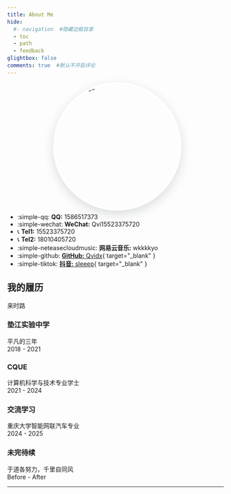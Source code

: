 ```yaml
---
title: About Me
hide:
  #- navigation  #隐藏边框目录
  - toc
  - path
  - feedback
glightbox: false
comments: true  #默认不开启评论
---
```


<div class="flip-container">
<div class="image-container">
    <img src="https://avatars.githubusercontent.com/u/155136161?s=400&u=c443d94617f3997d385efdf2231740294d9eafbf&v=4" alt="Back Image">
    <img src="./docs\images\照骗.JPG" alt="Front Image">
</div>
</div>
<style>
    .flip-container {
    position: relative;
    width: 290px;
    height: 290px;
    margin: 10px auto;
    display: flex;
    align-items: flex-start;
    /* 对齐顶部 */
    justify-content: flex-end;
    /* 将文字放置右上角 */
    }
    .image-container {
        position: relative;
        position: relative;
        width: 290px;
        height: 290px;
    }
    .image-container img {
        position: absolute;
        top: 0;
        left: 0;
        width: 100%;
        height: 100%;
        object-fit: cover;    /* 图片填满容器 */
        border-radius: 50%;
        border: 4px solid #ffffff; /* 白色边框 */
        box-shadow: 0 8px 24px rgba(14, 30, 37, 0.15); /* 阴影 */
        backface-visibility: hidden; /* 隐藏背面 */
        transition: transform 0.6s ease-in-out; /* 仅对transform过渡 */
    }
    .image-container img:first-child {
        z-index: 1;
        backface-visibility: hidden;
    }
    .image-container img:last-child {
        z-index: 0;
        transform: rotateY(180deg);
        backface-visibility: hidden;
    }
    .image-container:hover img:first-child {
        transform: rotateY(180deg);
        z-index: 2;
    }
    .image-container:hover img:last-child {
        transform: rotateY(0deg);
        z-index: 3;
    }
</style>


<!-- script src="https://sdk.jinrishici.com/v2/browser/jinrishici.js" charset="utf-8" ></script>-->

<div class="grid cards" markdown>

- :simple-qq: __QQ:__ 1586517373
- :simple-wechat: __WeChat:__ Qvi15523375720
- :telephone_receiver: __Tel1:__ 15523375720
- :telephone_receiver: __Tel2:__ 18010405720
- :simple-neteasecloudmusic: __网易云音乐:__ wkkkkyo
- :simple-github: [__GitHub:__ Qvidx](https://github.com/Qvidx){ target="_blank" }
- :simple-tiktok: [__抖音:__ sleeep](https://www.douyin.com/user/MS4wLjABAAAAHUzLA-zgJikwHAtsf7V083S7zfaa5CSlR2EOR6XNSVI?from_tab_name=main){ target="_blank" }
</div>



## 我的履历

<section class="qualification section">
    <div class="qualification__container container">
        <div class="qualification__tabs">
            <div class="qualification__button button--flex qualification__active" data-target='#education'>
                <iconify-icon icon="fluent:hat-graduation-12-regular" class="qualification__icon"></iconify-icon>
                来时路
            </div>
        </div>       
        <div class="qualification__sections">
            <!-- 教育经历时间线 -->
            <div class="qualification__content qualification__active" data-content id="education">
                <!-- 时间线项目 -->
                <div class="qualification__data">
                    <div>
                        <h3 class="qualification__title">垫江实验中学</h3>
                        <span class="qualification__subtitle">平凡的三年</span>
                        <div class="qualification__calendar">
                            <iconify-icon icon="tabler:calendar" aria-hidden="true"></iconify-icon>
                            <span class="qualification__date">2018 - 2021</span>
                        </div>
                    </div>
                    <div>
                        <span class="qualification__rounder"></span>
                        <span class="qualification__line"></span>
                    </div>
                </div>
                <div class="qualification__data">
                    <div></div>
                    <div>
                        <span class="qualification__rounder"></span>
                        <span class="qualification__line"></span>
                    </div>
                    <div>
                        <h3 class="qualification__title">CQUE</h3>
                        <span class="qualification__subtitle">计算机科学与技术专业学士</span>
                        <div class="qualification__calendar">
                            <iconify-icon icon="tabler:calendar" aria-hidden="true"></iconify-icon>
                            <span class="qualification__date">2021 - 2024</span>
                        </div>
                    </div>
                </div>
                <div class="qualification__data">
                    <div>
                        <h3 class="qualification__title">交流学习</h3>
                        <span class="qualification__subtitle">重庆大学智能网联汽车专业</span>
                        <div class="qualification__calendar">
                            <iconify-icon icon="tabler:calendar" aria-hidden="true"></iconify-icon>
                            <span class="qualification__date">2024 - 2025</span>
                        </div>
                    </div>
                    <div>
                        <span class="qualification__rounder"></span>
                        <span class="qualification__line"></span>
                    </div>
                </div>
                <div class="qualification__data">
                    <div></div>
                    <div>
                        <span class="qualification__rounder"></span>
                        <span class="qualification__line"></span>
                    </div>
                    <div>
                        <h3 class="qualification__title">未完待续</h3>
                        <span class="qualification__subtitle">于道各努力，千里自同风</span>
                        <div class="qualification__calendar">
                            <iconify-icon icon="tabler:calendar" aria-hidden="true"></iconify-icon>
                            <span class="qualification__date">Before - After</span>
                        </div>
                    </div>
                </div>
            </div>
        </div>
    </div>
</section>
<HR style="FILTER: progid:DXImageTransform.Microsoft.Shadow(color:#608DBD,direction:145,strength:15)" width="100%" color=#009485 SIZE=1>